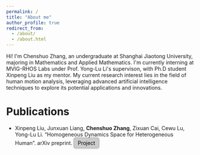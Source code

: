 ```yaml
---
permalink: /
title: "About me"
author_profile: true
redirect_from: 
  - /about/
  - /about.html
---
```


<style>
.btn {
    display: inline-block;                /* 设置为行内块级元素 */
    padding: 5px 10px;                    /* 内边距，控制按钮大小 */
    font-size: 14px;                      /* 字体大小 */
    color: #000;                          /* 文字颜色为深灰色 */
    background-color: #cccccc;              /* 背景颜色为白色 */
    border: 1px solid #999999;               /* 添加灰色边框 */
    border-radius: 5px;                   /* 圆角效果 */
    box-shadow: 0 2px 4px rgba(0, 0, 0, 0.1); /* 添加阴影效果 */
    text-decoration: none;                /* 移除下划线 */
    cursor: pointer;                      /* 鼠标悬停时显示指针 */
    transition: background-color 0.3s ease, box-shadow 0.3s ease; /* 平滑过渡效果 */
}

.btn:hover {
    background-color: #999999;            /* 鼠标悬停时背景变为浅灰色 */
    box-shadow: 0 4px 8px rgba(0, 0, 0, 0.2); /* 鼠标悬停时增强阴影效果 */
}
</style>


Hi! I'm Chenshuo Zhang, an undergraduate at Shanghai Jiaotong University, majoring in Mathematics and Applied Mathematics.
I'm currently interning at MVIG-RHOS Labs under Prof. Yong-Lu Li's supervison, with Ph.D student Xinpeng Liu as my mentor.
My current research interest lies in the field of human motion analysis, leveraging advanced artificial intelligence techniques to explore its potential applications and innovations.

Publications
======
- Xinpeng Liu, Junxuan Liang, **Chenshuo Zhang**, Zixuan Cai, Cewu Lu, Yong-Lu Li. “Homogeneous Dynamics Space for Heterogeneous Human”. arXiv preprint.
  <a href="https://foruck.github.io/HDyS/" class="btn">Project</a>
